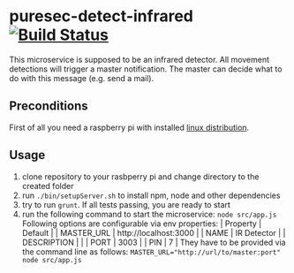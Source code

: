 # puresec-detect-infrared [![Build Status](https://travis-ci.org/fhopeman/puresec-detect-infrared.svg?branch=master)](https://travis-ci.org/fhopeman/puresec-detect-infrared)

This microservice is supposed to be an infrared detector. All movement detections will
trigger a master notification. The master can decide what to do with this message (e.g.
send a mail).

## Preconditions
First of all you need a raspberry pi with installed [linux distribution](https://www.raspberrypi.org/downloads/).

## Usage
1. clone repository to your rasbperry pi and change directory to the created folder
2. run `./bin/setupServer.sh` to install npm, node and other dependencies
3. try to run `grunt`. If all tests passing, you are ready to start
4. run the following command to start the microservice:
   `node src/app.js`
   Following options are configurable via env properties:
   | Property    | Default                 |
   | MASTER_URL  | http://localhost:3000   |
   | NAME        | IR Detector             |
   | DESCRIPTION |                         |
   | PORT        | 3003                    |
   | PIN         | 7                       |
   They have to be provided via the command line as follows:
   `MASTER_URL="http://url/to/master:port" node src/app.js`
